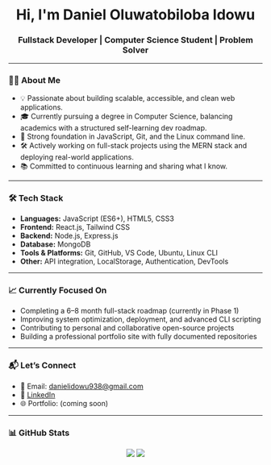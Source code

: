 <h1 align="center">Hi, I'm Daniel Oluwatobiloba Idowu</h1>
<h3 align="center">Fullstack Developer | Computer Science Student | Problem Solver</h3>

---

### 👨‍💻 About Me

- 💡 Passionate about building scalable, accessible, and clean web applications.
- 🎓 Currently pursuing a degree in Computer Science, balancing academics with a structured self-learning dev roadmap.
- 🧠 Strong foundation in JavaScript, Git, and the Linux command line.
- 🛠️ Actively working on full-stack projects using the MERN stack and deploying real-world applications.
- 📚 Committed to continuous learning and sharing what I know.

---

### 🛠️ Tech Stack

- **Languages:** JavaScript (ES6+), HTML5, CSS3
- **Frontend:** React.js, Tailwind CSS
- **Backend:** Node.js, Express.js
- **Database:** MongoDB
- **Tools & Platforms:** Git, GitHub, VS Code, Ubuntu, Linux CLI
- **Other:** API integration, LocalStorage, Authentication, DevTools

---

### 📈 Currently Focused On

- Completing a 6–8 month full-stack roadmap (currently in Phase 1)
- Improving system optimization, deployment, and advanced CLI scripting
- Contributing to personal and collaborative open-source projects
- Building a professional portfolio site with fully documented repositories

---

### 📬 Let’s Connect

- 📧 Email: danielidowu938@gmail.com  
- 💼 [LinkedIn](https://linkedin.com/in/danielidowu938)  
- 🌐 Portfolio: (coming soon)  

---

### 📊 GitHub Stats

<p align="center">
  <img src="https://github-readme-stats.vercel.app/api?username=King-Code-938&show_icons=true&theme=default" />
  <img src="https://github-readme-stats.vercel.app/api/top-langs/?username=King-Code-938&layout=compact&theme=default" />
</p>
